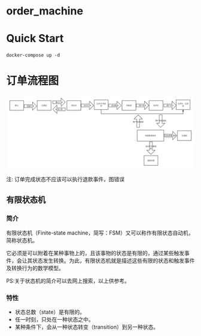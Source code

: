 # order_machine

# Quick Start
```shell
docker-compose up -d
```

# 订单流程图
![订单流程图](./订单流程图.png)

注: 订单完成状态不应该可以执行退款事件，图错误
## 有限状态机

### 简介
有限状态机（Finite-state machine，简写：FSM）又可以称作有限状态自动机，简称状态机。

它必须是可以附着在某种事物上的，且该事物的状态是有限的，通过某些触发事件，会让其状态发生转换。为此，有限状态机就是描述这些有限的状态和触发事件及转换行为的数学模型。

PS:关于状态机的简介可以去网上搜索，以上供参考。

### 特性
- 状态总数（state）是有限的。
- 任一时刻，只处在一种状态之中。
- 某种条件下，会从一种状态转变（transition）到另一种状态。